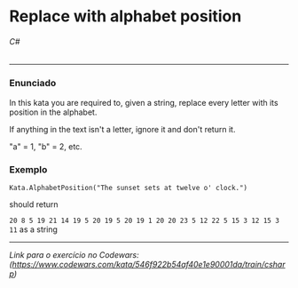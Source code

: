 ﻿# Replace with alphabet position
###### C#
___
### Enunciado
In this kata you are required to, given a string, replace every letter with its position in the alphabet.

If anything in the text isn't a letter, ignore it and don't return it.

"a" = 1, "b" = 2, etc.

### Exemplo
`Kata.AlphabetPosition("The sunset sets at twelve o' clock.")`<br>

should return

`20 8 5 19 21 14 19 5 20 19 5 20 19 1 20 20 23 5 12 22 5 15 3 12 15 3 11` as a string
___
_Link para o exercício no Codewars: (https://www.codewars.com/kata/546f922b54af40e1e90001da/train/csharp)_
